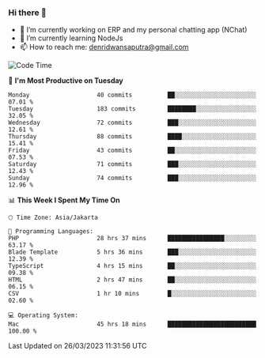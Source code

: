### Hi there 👋

- 🔭 I’m currently working on ERP and my personal chatting app (NChat)
- 🌱 I’m currently learning NodeJs
- 📫 How to reach me: denridwansaputra@gmail.com


<!--START_SECTION:waka-->
![Code Time](http://img.shields.io/badge/Code%20Time-2%2C852%20hrs%202%20mins-blue)

📅 **I'm Most Productive on Tuesday** 

```text
Monday                   40 commits          ██░░░░░░░░░░░░░░░░░░░░░░░   07.01 % 
Tuesday                  183 commits         ████████░░░░░░░░░░░░░░░░░   32.05 % 
Wednesday                72 commits          ███░░░░░░░░░░░░░░░░░░░░░░   12.61 % 
Thursday                 88 commits          ████░░░░░░░░░░░░░░░░░░░░░   15.41 % 
Friday                   43 commits          ██░░░░░░░░░░░░░░░░░░░░░░░   07.53 % 
Saturday                 71 commits          ███░░░░░░░░░░░░░░░░░░░░░░   12.43 % 
Sunday                   74 commits          ███░░░░░░░░░░░░░░░░░░░░░░   12.96 % 
```


📊 **This Week I Spent My Time On** 

```text
🕑︎ Time Zone: Asia/Jakarta

💬 Programming Languages: 
PHP                      28 hrs 37 mins      ████████████████░░░░░░░░░   63.17 % 
Blade Template           5 hrs 36 mins       ███░░░░░░░░░░░░░░░░░░░░░░   12.39 % 
TypeScript               4 hrs 15 mins       ██░░░░░░░░░░░░░░░░░░░░░░░   09.38 % 
HTML                     2 hrs 47 mins       ██░░░░░░░░░░░░░░░░░░░░░░░   06.15 % 
CSV                      1 hr 10 mins        █░░░░░░░░░░░░░░░░░░░░░░░░   02.60 % 

💻 Operating System: 
Mac                      45 hrs 18 mins      █████████████████████████   100.00 % 
```


 Last Updated on 26/03/2023 11:31:56 UTC
<!--END_SECTION:waka-->
